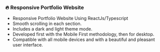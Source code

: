 ### 🔥 Responsive Portfolio Website

- Responsive Portfolio Website Using ReactJs/Typescript
- Smooth scrolling in each section.
- Includes a dark and light theme mode.
- Developed first with the Mobile First methodology, then for desktop.
- Compatible with all mobile devices and with a beautiful and pleasant user interface.
